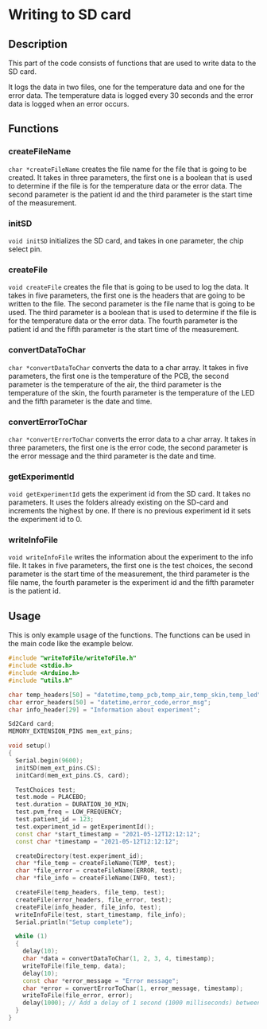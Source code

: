 # Writing to SD card

## Description

This part of the code consists of functions that are used to write data to the SD card. 

It logs the data in two files, one for the temperature data and one for the error data. The temperature data is logged every 30 seconds and the error data is logged when an error occurs.

## Functions

### createFileName

`char *createFileName` creates the file name for the file that is going to be created. It takes in three parameters, the first one is a boolean that is used to determine if the file is for the temperature data or the error data. The second parameter is the patient id and the third parameter is the start time of the measurement.

### initSD

`void initSD` initializes the SD card, and takes in one parameter, the chip select pin.

### createFile

`void createFile` creates the file that is going to be used to log the data. It takes in five parameters, the first one is the headers that are going to be written to the file. The second parameter is the file name that is going to be used. The third parameter is a boolean that is used to determine if the file is for the temperature data or the error data. The fourth parameter is the patient id and the fifth parameter is the start time of the measurement.

### convertDataToChar

`char *convertDataToChar` converts the data to a char array. It takes in five parameters, the first one is the temperature of the PCB, the second parameter is the temperature of the air, the third parameter is the temperature of the skin, the fourth parameter is the temperature of the LED and the fifth parameter is the date and time.

### convertErrorToChar

`char *convertErrorToChar` converts the error data to a char array. It takes in three parameters, the first one is the error code, the second parameter is the error message and the third parameter is the date and time.

### getExperimentId
`void getExperimentId` gets the experiment id from the SD card. It takes no parameters. It uses the folders already existing on the SD-card and increments the highest by one. If there is no previous experiment id it sets the experiment id to 0.

### writeInfoFile
`void writeInfoFile` writes the information about the experiment to the info file. It takes in five parameters, the first one is the test choices, the second parameter is the start time of the measurement, the third parameter is the file name, the fourth parameter is the experiment id and the fifth parameter is the patient id.


## Usage

This is only example usage of the functions. The functions can be used in the main code like the example below.

```cpp
#include "writeToFile/writeToFile.h"
#include <stdio.h>
#include <Arduino.h>
#include "utils.h"

char temp_headers[50] = "datetime,temp_pcb,temp_air,temp_skin,temp_led";
char error_headers[50] = "datetime,error_code,error_msg";
char info_header[29] = "Information about experiment";

Sd2Card card;
MEMORY_EXTENSION_PINS mem_ext_pins;

void setup()
{
  Serial.begin(9600);
  initSD(mem_ext_pins.CS);
  initCard(mem_ext_pins.CS, card);

  TestChoices test;
  test.mode = PLACEBO;
  test.duration = DURATION_30_MIN;
  test.pvm_freq = LOW_FREQUENCY;
  test.patient_id = 123;
  test.experiment_id = getExperimentId();
  const char *start_timestamp = "2021-05-12T12:12:12";
  const char *timestamp = "2021-05-12T12:12:12";

  createDirectory(test.experiment_id);
  char *file_temp = createFileName(TEMP, test);
  char *file_error = createFileName(ERROR, test);
  char *file_info = createFileName(INFO, test);

  createFile(temp_headers, file_temp, test);
  createFile(error_headers, file_error, test);
  createFile(info_header, file_info, test);
  writeInfoFile(test, start_timestamp, file_info);
  Serial.println("Setup complete");

  while (1)
  {
    delay(10);
    char *data = convertDataToChar(1, 2, 3, 4, timestamp);
    writeToFile(file_temp, data);
    delay(10);
    const char *error_message = "Error message";
    char *error = convertErrorToChar(1, error_message, timestamp);
    writeToFile(file_error, error);
    delay(1000); // Add a delay of 1 second (1000 milliseconds) between iterations
  }
}
```
